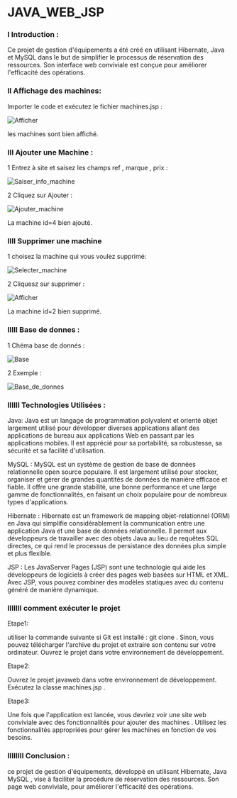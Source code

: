 # JAVA_WEB_JSP

### I Introduction :

   Ce projet de gestion d'équipements a été créé en utilisant Hibernate, Java et MySQL dans le but de simplifier le processus de réservation des ressources. Son interface web conviviale est conçue pour améliorer l'efficacité des opérations.
 
### II Affichage des machines:

Importer le code et exécutez le fichier machines.jsp  :

![Afficher](https://github.com/ELMOUWAHID-AYOUB/JDBC/assets/130571009/cdbfe53d-2567-4491-9c73-c45783aae414)

les machines sont bien affiché.

### III Ajouter une Machine :

1 Entrez à site et saisez les champs ref , marque , prix :

![Saiser_info_machine](https://github.com/ELMOUWAHID-AYOUB/JDBC/assets/130571009/de576e0c-dbcb-47ed-9dc8-7a120b7aac6d)

2 Cliquez sur Ajouter :

![Ajouter_machine](https://github.com/ELMOUWAHID-AYOUB/JDBC/assets/130571009/6e447c89-4662-43b8-b0f9-c359ea75841d)

La machine id=4 bien ajouté.

###  IIII Supprimer une machine 

1  choisez la machine qui vous voulez supprimé:

![Selecter_machine](https://github.com/ELMOUWAHID-AYOUB/JDBC/assets/130571009/6e447c89-4662-43b8-b0f9-c359ea75841d)


2 Cliquesz  sur supprimer :

![Afficher](https://github.com/ELMOUWAHID-AYOUB/JDBC/assets/130571009/cdbfe53d-2567-4491-9c73-c45783aae414)

La machine id=2 bien supprimé.

### IIIII Base de donnes :

1 Chéma base de donnés :

![Base](https://github.com/ELMOUWAHID-AYOUB/JDBC/assets/130571009/9cde29ac-7145-4b38-bb9e-c7c5a1f7e825)

2 Exemple :

![Base_de_donnes](https://github.com/ELMOUWAHID-AYOUB/JDBC/assets/130571009/a4b6c0c2-694d-4e77-99f9-0372ffb22837)


### IIIIII Technologies Utilisées :

Java: Java est un langage de programmation polyvalent et orienté objet largement utilisé pour développer diverses applications allant des applications de bureau aux applications Web en passant par les applications mobiles. Il est apprécié pour sa portabilité, sa robustesse, sa sécurité et sa facilité d'utilisation.

MySQL : MySQL est un système de gestion de base de données relationnelle open source populaire. Il est largement utilisé pour stocker, organiser et gérer de grandes quantités de données de manière efficace et fiable. Il offre une grande stabilité, une bonne performance et une large gamme de fonctionnalités, en faisant un choix populaire pour de nombreux types d'applications.

Hibernate : Hibernate est un framework de mapping objet-relationnel (ORM) en Java qui simplifie considérablement la communication entre une application Java et une base de données relationnelle. Il permet aux développeurs de travailler avec des objets Java au lieu de requêtes SQL directes, ce qui rend le processus de persistance des données plus simple et plus flexible.

JSP : 
Les JavaServer Pages (JSP) sont une technologie qui aide les développeurs de logiciels à créer des pages web basées sur HTML et XML. Avec JSP, vous pouvez combiner des modèles statiques avec du contenu généré de manière dynamique.

###  IIIIIII comment exécuter le projet 

Etape1:

utiliser la commande suivante si Git est installé : git clone <lien-du-projet>.
Sinon, vous pouvez télécharger l'archive du projet et extraire son contenu sur votre ordinateur.
Ouvrez le projet  dans votre environnement de développement.

Etape2:

Ouvrez le projet javaweb dans votre environnement de développement.
Exécutez la classe machines.jsp .

Etape3:

Une fois que l'application  est lancée, vous devriez voir une site web conviviale avec des fonctionnalités pour ajouter des machines .
Utilisez les fonctionnalités appropriées pour gérer les machines  en fonction de vos besoins.

### IIIIIIII Conclusion :

 ce projet de gestion d'équipements, développé en utilisant Hibernate, Java MySQL , vise à faciliter la procédure de réservation des ressources. Son page web conviviale, pour améliorer l'efficacité des opérations.





